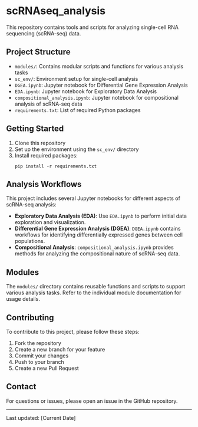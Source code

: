 # scRNAseq_analysis

This repository contains tools and scripts for analyzing single-cell RNA sequencing (scRNA-seq) data.

## Project Structure

- `modules/`: Contains modular scripts and functions for various analysis tasks
- `sc_env/`: Environment setup for single-cell analysis
- `DGEA.ipynb`: Jupyter notebook for Differential Gene Expression Analysis
- `EDA.ipynb`: Jupyter notebook for Exploratory Data Analysis
- `compositional_analysis.ipynb`: Jupyter notebook for compositional analysis of scRNA-seq data
- `requirements.txt`: List of required Python packages

## Getting Started

1. Clone this repository
2. Set up the environment using the `sc_env/` directory
3. Install required packages:
   ```
   pip install -r requirements.txt
   ```

## Analysis Workflows

This project includes several Jupyter notebooks for different aspects of scRNA-seq analysis:

- **Exploratory Data Analysis (EDA)**: Use `EDA.ipynb` to perform initial data exploration and visualization.
- **Differential Gene Expression Analysis (DGEA)**: `DGEA.ipynb` contains workflows for identifying differentially expressed genes between cell populations.
- **Compositional Analysis**: `compositional_analysis.ipynb` provides methods for analyzing the compositional nature of scRNA-seq data.

## Modules

The `modules/` directory contains reusable functions and scripts to support various analysis tasks. Refer to the individual module documentation for usage details.

## Contributing

To contribute to this project, please follow these steps:
1. Fork the repository
2. Create a new branch for your feature
3. Commit your changes
4. Push to your branch
5. Create a new Pull Request

## Contact

For questions or issues, please open an issue in the GitHub repository.

---

Last updated: [Current Date]
